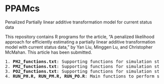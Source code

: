 # PPAMcs
Penalized Partially linear additive transformation model for current status data

This repository contains R programs for the article, “A penalized likelihood approach for efficiently estimating a partially linear additive transformation model with current status data,” by Yan Liu, Minggen Lu, and Christopher McMahan. This article has been submitted.

<pre>
1. <b>PH2_functions.txt</b>: Supporting functions for simulation studies under model when alpha=0.0 (i.e., PH model)
2. <b>PM2_functions.txt</b>: Supporting functions for simulation studies under model when alpha=0.5 
3. <b>PO2_functions.txt</b>: Supporting functions for simulation studies under model when alpha=1.0 (i.e., PO model)
4. <b>RUN_PH.R, RUN_PM.R, RUN_PO.R</b>: Main functions to perform simulations under 3 models
<pre>
